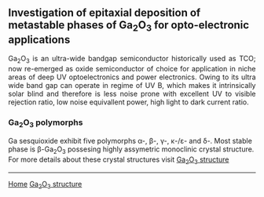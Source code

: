 ## Investigation of epitaxial deposition of metastable phases of Ga<sub>2</sub>O<sub>3</sub> for opto-electronic applications
<p style="text-align:justify;">Ga<sub>2</sub>O<sub>3</sub> is an ultra-wide bandgap semiconductor historically used as TCO; now re-emerged as oxide semiconductor of choice for application in niche areas of deep UV optoelectronics and power electronics. Owing to its ultra wide band gap can operate in regime of UV B, which makes it intrinsically solar blind and therefore is less noise prone with excellent UV to visible rejection ratio, low noise equivallent power, high light to dark current ratio. </p>


### Ga<sub>2</sub>O<sub>3</sub> polymorphs
Ga sesquioxide exhibit five polymorphs &alpha;-, &beta;-, &gamma;-, &kappa;-/&epsilon;- and &delta;-. Most stable phase is &beta;-Ga<sub>2</sub>O<sub>3</sub> possesing highly assymetric monoclinic crystal structure. For more details about these crystal structures visit <a href="https://usmaan0311.github.io/WebDevelopment/site/" target = "_blank"> Ga<sub>2</sub>O<sub>3</sub> structure</a>
<hr>
<a href="https://usmaan0311.github.io/WebDevelopment/site/home.html" target="_blank">Home</a>
<a href="https://usmaan0311.github.io/WebDevelopment/site/" target = "_blank"> Ga<sub>2</sub>O<sub>3</sub> structure</a>
